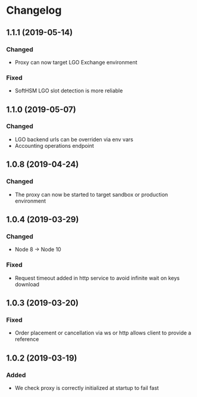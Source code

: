 # Changelog

## 1.1.1 (2019-05-14)

### Changed

- Proxy can now target LGO Exchange environment

### Fixed

- SoftHSM LGO slot detection is more reliable

## 1.1.0 (2019-05-07)

### Changed

- LGO backend urls can be overriden via env vars
- Accounting operations endpoint

## 1.0.8 (2019-04-24)

### Changed

- The proxy can now be started to target sandbox or production environment

## 1.0.4 (2019-03-29)

### Changed

- Node 8 -> Node 10

### Fixed

- Request timeout added in http service to avoid infinite wait on keys download

## 1.0.3 (2019-03-20)

### Fixed

- Order placement or cancellation via ws or http allows client to provide a reference

## 1.0.2 (2019-03-19)

### Added

- We check proxy is correctly initialized at startup to fail fast
